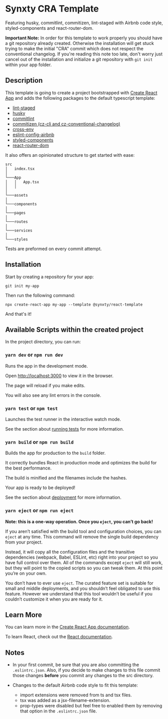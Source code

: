 # Synxty CRA Template

Featuring husky, commitlint, commitizen, lint-staged with Airbnb code style, styled-components and react-router-dom.

**Important Note:** In order for this template to work properly you should have a git repository already created. Otherwise the installation will get stuck trying to make the initial "CRA" commit which does not respect the conventional changelog. If you're reading this note too late, don't worry just cancel out of the installation and initialize a git repository with `git init` within your app folder.

## Description

This template is going to create a project bootstrapped with [Create React App](https://github.com/facebook/create-react-app) and adds the following packages to the default typescript template:

- [lint-staged](https://github.com/okonet/lint-staged)
- [husky](https://github.com/typicode/husky)
- [commitlint](https://github.com/conventional-changelog/commitlint)
- [commitizen (cz-cli and cz-conventional-changelog)](https://github.com/commitizen/cz-cli)
- [cross-env](https://www.npmjs.com/package/cross-env)
- [eslint-config-airbnb](https://www.npmjs.com/package/eslint-config-airbnb)
- [styled-components](https://styled-components.com/)
- [react-router-dom](https://reactrouter.com/)

It also offers an opinionated structure to get started with ease:

```.
src
│   index.tsx
│
└───App
│   │   App.tsx
│   │
│
└───assets
│
└───components
│
└───pages
│
└───routes
│
└───services
│
└───styles

```

Tests are preformed on every commit attempt.

## Installation

Start by creating a repository for your app:

`git init my-app`

Then run the following command:

`npx create-react-app my-app --template @synxty/react-template`

And that's it!

## Available Scripts within the created project

In the project directory, you can run:

### `yarn dev` or `npm run dev`

Runs the app in the development mode.

Open [http://localhost:3000](http://localhost:3000) to view it in the browser.

The page will reload if you make edits.

You will also see any lint errors in the console.

### `yarn test` or `npm test`

Launches the test runner in the interactive watch mode.

See the section about [running tests](https://facebook.github.io/create-react-app/docs/running-tests) for more information.

### `yarn build` or `npm run build`

Builds the app for production to the `build` folder.

It correctly bundles React in production mode and optimizes the build for the best performance.

The build is minified and the filenames include the hashes.

Your app is ready to be deployed!

See the section about [deployment](https://facebook.github.io/create-react-app/docs/deployment) for more information.

### `yarn eject` or `npm run eject`

**Note: this is a one-way operation. Once you `eject`, you can’t go back!**

If you aren’t satisfied with the build tool and configuration choices, you can `eject` at any time. This command will remove the single build dependency from your project.

Instead, it will copy all the configuration files and the transitive dependencies (webpack, Babel, ESLint, etc) right into your project so you have full control over them. All of the commands except `eject` will still work, but they will point to the copied scripts so you can tweak them. At this point you’re on your own.

You don’t have to ever use `eject`. The curated feature set is suitable for small and middle deployments, and you shouldn’t feel obligated to use this feature. However we understand that this tool wouldn’t be useful if you couldn’t customize it when you are ready for it.

## Learn More

You can learn more in the [Create React App documentation](https://facebook.github.io/create-react-app/docs/getting-started).

To learn React, check out the [React documentation](https://reactjs.org/).

## Notes

- In your first commit, be sure that you are also committing the `.eslintrc.json`. Also, if you decide to make changes to this file commit those changes **before** you commit any changes to the src directory.

- Changes to the default Airbnb code style to fit this template:
  - import extensions were removed from ts and tsx files.
  - tsx was added as a jsx-filename-extension.
  - prop-types were disabled but feel free to enabled them by removing that option in the `.eslintrc.json` file.
